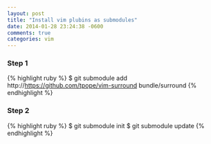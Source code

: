 ```yaml
---
layout: post
title: "Install vim plubins as submodules"
date: 2014-01-28 23:24:38 -0600
comments: true
categories: vim
---
```


### Step 1
{% highlight ruby %}
$ git submodule add http://https://github.com/tpope/vim-surround bundle/surround
{% endhighlight %}

### Step 2
{% highlight ruby %}
$ git submodule init
$ git submodule update
{% endhighlight %}

